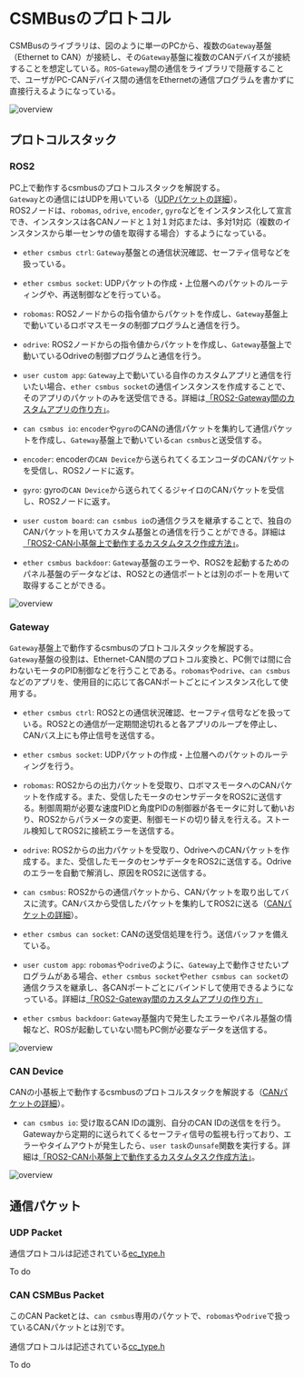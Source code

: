 # CSMBusのプロトコル
CSMBusのライブラリは、図のように単一のPCから、複数の`Gateway`基盤（Ethernet to CAN）が接続し、その`Gateway`基盤に複数のCANデバイスが接続することを想定している。`ROS`-`Gateway`間の通信をライブラリで隠蔽することで、ユーザがPC-CANデバイス間の通信をEthernetの通信プログラムを書かずに直接行えるようになっている。

![overview](export_svg/connection_example.svg)


## プロトコルスタック
### ROS2
PC上で動作するcsmbusのプロトコルスタックを解説する。  
`Gateway`との通信にはUDPを用いている（[UDPパケットの詳細](#udp-packet)）。  
ROS2ノードは、`robomas`, `odrive`, `encoder`, `gyro`などをインスタンス化して宣言でき、インスタンスは各CANノードと１対１対応または、多対1対応（複数のインスタンスから単一センサの値を取得する場合）するようになっている。

- `ether csmbus ctrl`: `Gateway`基盤との通信状況確認、セーフティ信号などを扱っている。
- `ether csmbus socket`: UDPパケットの作成・上位層へのパケットのルーティングや、再送制御などを行っている。
- `robomas`: ROS2ノードからの指令値からパケットを作成し、`Gateway`基盤上で動いているロボマスモータの制御プログラムと通信を行う。
- `odrive`: ROS2ノードからの指令値からパケットを作成し、`Gateway`基盤上で動いているOdriveの制御プログラムと通信を行う。
- `user custom app`: `Gateway`上で動いている自作のカスタムアプリと通信を行いたい場合、`ether csmbus socket`の通信インスタンスを作成することで、そのアプリのパケットのみを送受信できる。詳細は[「ROS2-Gateway間のカスタムアプリの作り方」](custom_task.md)。
- `can csmbus io`: `encoder`や`gyro`のCANの通信パケットを集約して通信パケットを作成し、`Gateway`基盤上で動いている`can csmbus`と送受信する。
- `encoder`: encoderの`CAN Device`から送られてくるエンコーダのCANパケットを受信し、ROS2ノードに返す。
- `gyro`: gyroの`CAN Device`から送られてくるジャイロのCANパケットを受信し、ROS2ノードに返す。
- `user custom board`: `can csmbus io`の通信クラスを継承することで、独自のCANパケットを用いてカスタム基盤との通信を行うことができる。詳細は[「ROS2-CAN小基盤上で動作するカスタムタスク作成方法」](custom_task.md)。

- `ether csmbus backdoor`: `Gateway`基盤のエラーや、ROS2を起動するためのパネル基盤のデータなどは、ROS2との通信ポートとは別のポートを用いて取得することができる。

![overview](export_svg/csmbus_ros2_stack.svg)


### Gateway
`Gateway`基盤上で動作するcsmbusのプロトコルスタックを解説する。  
`Gateway`基盤の役割は、Ethernet-CAN間のプロトコル変換と、PC側では間に合わないモータのPID制御などを行うことである。`robomas`や`odrive`、`can csmbus`などのアプリを、使用目的に応じて各CANポートごとにインスタンス化して使用する。

- `ether csmbus ctrl`: ROS2との通信状況確認、セーフティ信号などを扱っている。ROS2との通信が一定期間途切れると各アプリのループを停止し、CANバス上にも停止信号を送信する。
- `ether csmbus socket`: UDPパケットの作成・上位層へのパケットのルーティングを行う。
- `robomas`: ROS2からの出力パケットを受取り、ロボマスモータへのCANパケットを作成する。また、受信したモータのセンサデータをROS2に送信する。制御周期が必要な速度PIDと角度PIDの制御器が各モータに対して動いおり、ROS2からパラメータの変更、制御モードの切り替えを行える。ストール検知してROS2に接続エラーを送信する。
- `odrive`: ROS2からの出力パケットを受取り、OdriveへのCANパケットを作成する。また、受信したモータのセンサデータをROS2に送信する。Odriveのエラーを自動で解消し、原因をROS2に送信する。
- `can csmbus`: ROS2からの通信パケットから、CANパケットを取り出してバスに流す。CANバスから受信したパケットを集約してROS2に送る（[CANパケットの詳細](#can-csmbus-packet)）。
- `ether csmbus can socket`: CANの送受信処理を行う。送信バッファを備えている。
- `user custom app`: `robomas`や`odrive`のように、`Gateway`上で動作させたいプログラムがある場合、`ether csmbus socket`や`ether csmbus can socket`の通信クラスを継承し、各CANポートごとにバインドして使用できるようになっている。詳細は[「ROS2-Gateway間のカスタムアプリの作り方」](custom_task.md)

- `ether csmbus backdoor`: `Gateway`基盤内で発生したエラーやパネル基盤の情報など、ROSが起動していない間もPC側が必要なデータを送信する。

![overview](export_svg/csmbus_gateway_stack.svg)


### CAN Device
CANの小基板上で動作するcsmbusのプロトコルスタックを解説する（[CANパケットの詳細](#can-csmbus-packet)）。  
- `can csmbus io`: 受け取るCAN IDの識別、自分のCAN IDの送信をを行う。Gatewayから定期的に送られてくるセーフティ信号の監視も行っており、エラーやタイムアウトが発生したら、`user task`の`unsafe`関数を実行する。詳細は[「ROS2-CAN小基盤上で動作するカスタムタスク作成方法」](custom_task.md)。

![overview](export_svg/csmbus_device_stack.svg)


## 通信パケット

### UDP Packet
通信プロトコルは記述されている[ec_type.h](https://github.com/Ayrton2718/csmbus/blob/main/src/csmbus/eth/ec_type.h)

To do

### CAN CSMBus Packet
このCAN Packetとは、`can csmbus`専用のパケットで、`robomas`や`odrive`で扱っているCANパケットとは別です。

通信プロトコルは記述されている[cc_type.h](https://github.com/Ayrton2718/csmbus/blob/main/src/csmbus/can/cc_type.h)

To do